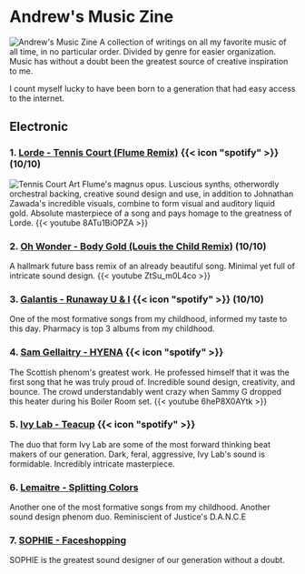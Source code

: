 # Andrew's Music Zine

![Andrew's Music Zine]()
A collection of writings on all my favorite music of all time, in no particular order. Divided by genre for easier organization. Music has without a doubt been the greatest source of creative inspiration to me.

I count myself lucky to have been born to a generation that had easy access to the internet.


## Electronic
### 1. [Lorde - Tennis Court (Flume Remix)]() {{< icon "spotify" >}} (10/10)
![Tennis Court Art]()
Flume's magnus opus. Luscious synths, otherwordly orchestral backing, creative sound design and use, in addition to Johnathan Zawada's incredible visuals, combine to form visual and auditory liquid gold. Absolute masterpiece of a song and pays homage to the greatness of Lorde.
{{< youtube 8ATu1BiOPZA >}}


### 2. [Oh Wonder - Body Gold (Louis the Child Remix)]() (10/10)

A hallmark future bass remix of an already beautiful song. Minimal yet full of intricate sound design.
{{< youtube ZtSu_m0L4co >}}

### 3. [Galantis - Runaway U & I]() {{< icon "spotify" >}} (10/10)
One of the most formative songs from my childhood, informed my taste to this day. Pharmacy is top 3 albums from my childhood.

### 4. [Sam Gellaitry - HYENA]()  {{< icon "spotify" >}}
The Scottish phenom's greatest work. He professed himself that it was the first song that he was truly proud of. Incredible sound design, creativity, and bounce. The crowd understandably went crazy when Sammy G dropped this heater during his Boiler Room set.
{{< youtube 6heP8X0AYtk >}}


### 5. [Ivy Lab - Teacup]() {{< icon "spotify" >}}
The duo that form Ivy Lab are some of the most forward thinking beat makers of our generation. Dark, feral, aggressive, Ivy Lab's sound is formidable. Incredibly intricate masterpiece.


### 6. [Lemaitre - Splitting Colors]()
Another one of the most formative songs from my childhood. Another sound design phenom duo. Reminiscient of Justice's D.A.N.C.E

### 7. [SOPHIE - Faceshopping]()
SOPHIE is the greatest sound designer of our generation without a doubt.
